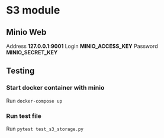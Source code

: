 # S3 module

## Minio Web

Address     **127.0.0.1:9001**
Login       **MINIO_ACCESS_KEY**
Password    **MINIO_SECRET_KEY**

## Testing

### Start docker container with minio

Run `docker-compose up`

### Run test file

Run `pytest test_s3_storage.py`

